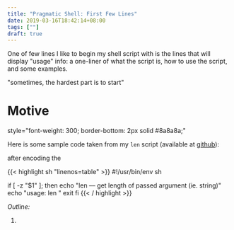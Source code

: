 ```yaml
---
title: "Pragmatic Shell: First Few Lines"
date: 2019-03-16T18:42:14+08:00
tags: [""]
draft: true
---
```


One of few lines I like to begin my shell script with is the lines that will display "usage" info: a one-liner of what the script is, how to use the script, and some examples.

"sometimes, the hardest part is to start"

<!-- more -->

# Motive


style="font-weight: 300; border-bottom: 2px solid #8a8a8a;"

Here is some sample code taken from my `len` script (available at [github](https://github.com/wzulfikar/lab/tree/master/bash/len)):

after encoding the 

{{< highlight sh "linenos=table" >}}
#!/usr/bin/env sh

if [ -z "$1" ]; then
    echo "len –– get length of passed argument (ie. string)"
    echo "usage: len <string>"
    exit
fi
{{< / highlight >}}


*Outline:*

1. 
